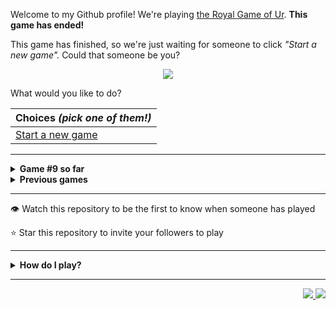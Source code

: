 Welcome to my Github profile!
We're playing
[the Royal Game of Ur](https://en.wikipedia.org/wiki/Royal_Game_of_Ur).
**This game has ended!**

  This game has finished, so we're just waiting for someone to click _"Start a
  new game"._ Could that someone be you?

<p align="center"><img src="https://raw.githubusercontent.com/rossjrw/rossjrw/play/games/current/board.1534.svg"></p>

What would you like to do?

| Choices *(pick one of them!)* |
| --- |
  | [Start a new game](https://github.com/rossjrw/rossjrw/issues/new?title=ur-new&amp;body=Press+Submit%21+You+don%27t+need+to+edit+this+text+or+do+anything+else.%0D%0A%0D%0ABe+aware+that+your+move+can+take+a+minute+or+two+to+process.) |

-----

<details>
<summary><b>Game #9 so far</b></summary>

## Who's on each team?

<table>
    <thead>
      <tr><th colspan=2>Players in this game</th></tr>
    </thead>
    <tbody>
      <tr>
        <td align="right"><b>Black team</b> :black_circle:</td>
        <td>:white_circle: <b> White team</b></td>
      </tr>
      <tr align="center">
        <td><b><a href="https://github.com/jbmagination">@jbmagination</a></b> (28)<br><b><a href="https://github.com/tassiaaccioly">@tassiaaccioly</a></b> (4)<br><b><a href="https://github.com/Carol42">@Carol42</a></b> (3)<br><b><a href="https://github.com/e-hamza">@e-hamza</a></b> (3)<br><b><a href="https://github.com/Sothatsit">@Sothatsit</a></b> (3)<br><b><a href="https://github.com/rossjrw">@rossjrw</a></b> (2)<br><b><a href="https://github.com/MatthewTheOlive">@MatthewTheOlive</a></b> (2)<br><b><a href="https://github.com/anthonymesa">@anthonymesa</a></b> (2)<br><b><a href="https://github.com/tb148">@tb148</a></b> (2)<br><b><a href="https://github.com/reeteshsudhakar">@reeteshsudhakar</a></b> (2)<br><b><a href="https://github.com/ravithemore">@ravithemore</a></b> (2)<br><b><a href="https://github.com/Hans5958">@Hans5958</a></b> (2)<br><b><a href="https://github.com/guru2050">@guru2050</a></b> (1)<br><b><a href="https://github.com/Johnystar">@Johnystar</a></b> (1)<br><b><a href="https://github.com/OmKakatkar">@OmKakatkar</a></b> (1)<br><b><a href="https://github.com/mraihan19">@mraihan19</a></b> (1)<br><b><a href="https://github.com/temps1101">@temps1101</a></b> (1)<br><b><a href="https://github.com/roryclaasen">@roryclaasen</a></b> (1)<br><b><a href="https://github.com/CyberFlameGO">@CyberFlameGO</a></b> (1)<br><b><a href="https://github.com/Ashu-Barnwal">@Ashu-Barnwal</a></b> (1)<br><b><a href="https://github.com/Dumkaaa">@Dumkaaa</a></b> (1)<br><b><a href="https://github.com/deutandev">@deutandev</a></b> (1)<br><b><a href="https://github.com/SoClear">@SoClear</a></b> (1)<br><b><a href="https://github.com/Biplob14">@Biplob14</a></b> (1)<br><b><a href="https://github.com/24tr6637">@24tr6637</a></b> (1)<br><b><a href="https://github.com/prakarsh17">@prakarsh17</a></b> (1)<br><b><a href="https://github.com/smjcrane">@smjcrane</a></b> (1)<br><b><a href="https://github.com/kokonut27">@kokonut27</a></b> (1)<br><b><a href="https://github.com/morganjcw">@morganjcw</a></b> (1)<br><b><a href="https://github.com/HugoRodriguesQW">@HugoRodriguesQW</a></b> (1)<br><b><a href="https://github.com/alanczeme">@alanczeme</a></b> (1)<br><b><a href="https://github.com/oof2win2">@oof2win2</a></b> (1)<br><b><a href="https://github.com/chuangyu-hscy">@chuangyu-hscy</a></b> (1)<br><b><a href="https://github.com/Vleezy">@Vleezy</a></b> (1)<br><b><a href="https://github.com/The-True-Hooha">@The-True-Hooha</a></b> (1)<br><b><a href="https://github.com/iamfaith">@iamfaith</a></b> (1)<br><b><a href="https://github.com/VikashPR">@VikashPR</a></b> (1)<br><b><a href="https://github.com/latoulicious">@latoulicious</a></b> (1)<br><b><a href="https://github.com/sddwt">@sddwt</a></b> (1)<br><b><a href="https://github.com/NekrodNIK">@NekrodNIK</a></b> (1)<br><b><a href="https://github.com/Sam948-byte">@Sam948-byte</a></b> (1)</td>
        <td><b><a href="https://github.com/Timemaster111">@Timemaster111</a></b> (15)<br><b><a href="https://github.com/nirakon">@nirakon</a></b> (15)<br><b><a href="https://github.com/diogo-luz">@diogo-luz</a></b> (8)<br><b><a href="https://github.com/JBYT27">@JBYT27</a></b> (3)<br><b><a href="https://github.com/shpatrickguo">@shpatrickguo</a></b> (3)<br><b><a href="https://github.com/lucaspmedina">@lucaspmedina</a></b> (3)<br><b><a href="https://github.com/GabrielTheophilo">@GabrielTheophilo</a></b> (2)<br><b><a href="https://github.com/crimsonshade">@crimsonshade</a></b> (2)<br><b><a href="https://github.com/Luckyluka17">@Luckyluka17</a></b> (2)<br><b><a href="https://github.com/Bombniks">@Bombniks</a></b> (1)<br><b><a href="https://github.com/VinayakBector2002">@VinayakBector2002</a></b> (1)<br><b><a href="https://github.com/mlykke-mw">@mlykke-mw</a></b> (1)<br><b><a href="https://github.com/shagunattri">@shagunattri</a></b> (1)<br><b><a href="https://github.com/midori-fukami">@midori-fukami</a></b> (1)<br><b><a href="https://github.com/Potherca">@Potherca</a></b> (1)<br><b><a href="https://github.com/YogPanjarale">@YogPanjarale</a></b> (1)<br><b><a href="https://github.com/agrazda">@agrazda</a></b> (1)<br><b><a href="https://github.com/arjvik">@arjvik</a></b> (1)<br><b><a href="https://github.com/cosmoglint">@cosmoglint</a></b> (1)<br><b><a href="https://github.com/andyruwruw">@andyruwruw</a></b> (1)<br><b><a href="https://github.com/7131HDMC">@7131HDMC</a></b> (1)<br><b><a href="https://github.com/SantanaDeveloper">@SantanaDeveloper</a></b> (1)<br><b><a href="https://github.com/DEV0616">@DEV0616</a></b> (1)<br><b><a href="https://github.com/haudraufhaun">@haudraufhaun</a></b> (1)<br><b><a href="https://github.com/OggyP">@OggyP</a></b> (1)<br><b><a href="https://github.com/runxel">@runxel</a></b> (1)<br><b><a href="https://github.com/chawlajay">@chawlajay</a></b> (1)<br><b><a href="https://github.com/robles-jonathan">@robles-jonathan</a></b> (1)<br><b><a href="https://github.com/BaptisteMartinet">@BaptisteMartinet</a></b> (1)<br><b><a href="https://github.com/Ljames666">@Ljames666</a></b> (1)<br><b><a href="https://github.com/virajsabhaya23">@virajsabhaya23</a></b> (1)<br><b><a href="https://github.com/codemaker2015">@codemaker2015</a></b> (1)<br><b><a href="https://github.com/donadev">@donadev</a></b> (1)<br><b><a href="https://github.com/Zidri">@Zidri</a></b> (1)<br><b><a href="https://github.com/saberzero1">@saberzero1</a></b> (1)<br><b><a href="https://github.com/pierre-manchon">@pierre-manchon</a></b> (1)<br><b><a href="https://github.com/tobias-wilfert">@tobias-wilfert</a></b> (1)<br><b><a href="https://github.com/KieranK07">@KieranK07</a></b> (1)<br><b><a href="https://github.com/Madflows">@Madflows</a></b> (1)</td>
      </tr>
    </tbody>
  </table>

## What's happened so far?

| Time | Turn | Event | Issue | Board |
| :---: | :---: | :--- | :---: | :---: |
  | 29th Oct 2021 17:48 | **0** | :black_circle: **[@jbmagination](https://github.com/jbmagination)** started a new game | [#1343](https://github.com/rossjrw/rossjrw/issues/1343) | [link](https://raw.githubusercontent.com/rossjrw/rossjrw/879e368f32ea9cac8216c8f4600eb6709072afdd/games/current/board.1343.svg) |
  | 29th Oct 2021 17:48 | **1** | :black_circle: **[@jbmagination](https://github.com/jbmagination)** moved a black piece onto the board to position 1    | [#1344](https://github.com/rossjrw/rossjrw/issues/1344) | [link](https://raw.githubusercontent.com/rossjrw/rossjrw/8e03d645bff9cc86ee26cd06995a2f8b8479fdbd/games/current/board.1344.svg) |
  | 29th Oct 2021 17:49 | **2** | :white_circle: **[@Timemaster111](https://github.com/Timemaster111)** moved a white piece onto the board to position 2    | [#1346](https://github.com/rossjrw/rossjrw/issues/1346) | [link](https://raw.githubusercontent.com/rossjrw/rossjrw/e80f87cdfe7f3e9eb9f675e36265153deec28010/games/current/board.1346.svg) |
  | 29th Oct 2021 17:50 | **3** | :black_circle: **[@jbmagination](https://github.com/jbmagination)** moved a black piece from position 1 to position 2    | [#1347](https://github.com/rossjrw/rossjrw/issues/1347) | [link](https://raw.githubusercontent.com/rossjrw/rossjrw/4fe9d33b9a8ef0ae0ddb61787ae66fbb2ea467ec/games/current/board.1347.svg) |
  | 29th Oct 2021 17:51 | **4** | :white_circle: **[@Bombniks](https://github.com/Bombniks)** moved a white piece onto the board to position 3    | [#1348](https://github.com/rossjrw/rossjrw/issues/1348) | [link](https://raw.githubusercontent.com/rossjrw/rossjrw/96ae3ffb34d41968a2623cd0a91fbf75e3cd7357/games/current/board.1348.svg) |
  | 29th Oct 2021 17:52 | **5** | :black_circle: **[@jbmagination](https://github.com/jbmagination)** moved a black piece from position 2 to position 3    | [#1350](https://github.com/rossjrw/rossjrw/issues/1350) | [link](https://raw.githubusercontent.com/rossjrw/rossjrw/7c9caf0aa370287e8c892708080a6d93c0d14b4e/games/current/board.1350.svg) |
  | 29th Oct 2021 17:52 | **6** | :white_circle: **[@Timemaster111](https://github.com/Timemaster111)** moved a white piece from position 2 to position 4  — claimed a rosette :rosette:  | [#1351](https://github.com/rossjrw/rossjrw/issues/1351) | [link](https://raw.githubusercontent.com/rossjrw/rossjrw/dbe39f656766742fef3f6aaba0f741556867d70a/games/current/board.1351.svg) |
  | 29th Oct 2021 17:53 | **7** | :white_circle: **[@Timemaster111](https://github.com/Timemaster111)** moved a white piece from position 4 to position 7    | [#1352](https://github.com/rossjrw/rossjrw/issues/1352) | [link](https://raw.githubusercontent.com/rossjrw/rossjrw/01fc3e3464b779ecee9578d239b99e23e067f3a9/games/current/board.1352.svg) |
  | 29th Oct 2021 17:53 | **8** | :black_circle: **[@jbmagination](https://github.com/jbmagination)** moved a black piece onto the board to position 2    | [#1354](https://github.com/rossjrw/rossjrw/issues/1354) | [link](https://raw.githubusercontent.com/rossjrw/rossjrw/bcabcb317206f60ff405e7c957d3f526b2586ed8/games/current/board.1354.svg) |
  | 29th Oct 2021 17:54 | **9** | :white_circle: **[@Timemaster111](https://github.com/Timemaster111)** moved a white piece from position 7 to position 9    | [#1355](https://github.com/rossjrw/rossjrw/issues/1355) | [link](https://raw.githubusercontent.com/rossjrw/rossjrw/2bb1e498b97aa92e236733abf7903cbc0faf8ebe/games/current/board.1355.svg) |
  | 29th Oct 2021 17:56 | **10** | :black_circle: **[@jbmagination](https://github.com/jbmagination)** moved a black piece from position 3 to position 4  — claimed a rosette :rosette:  | [#1356](https://github.com/rossjrw/rossjrw/issues/1356) | [link](https://raw.githubusercontent.com/rossjrw/rossjrw/1849b592f9b0fbe112159e382c95e6a760d4442a/games/current/board.1356.svg) |
  | 29th Oct 2021 17:58 | **11** | :black_circle: **[@jbmagination](https://github.com/jbmagination)** moved a black piece onto the board to position 3    | [#1357](https://github.com/rossjrw/rossjrw/issues/1357) | [link](https://raw.githubusercontent.com/rossjrw/rossjrw/0529e0f1599851f87e53b2d634468cbd2e0cfae9/games/current/board.1357.svg) |
  | 29th Oct 2021 17:58 | **12** | :white_circle: **[@Timemaster111](https://github.com/Timemaster111)** moved a white piece from position 3 to position 4  — claimed a rosette :rosette:  | [#1358](https://github.com/rossjrw/rossjrw/issues/1358) | [link](https://raw.githubusercontent.com/rossjrw/rossjrw/5268d70e85544d966f7924eff9b8f9595198f373/games/current/board.1358.svg) |
  | 29th Oct 2021 17:59 | **13** | :white_circle: **[@Timemaster111](https://github.com/Timemaster111)** moved a white piece onto the board to position 2    | [#1359](https://github.com/rossjrw/rossjrw/issues/1359) | [link](https://raw.githubusercontent.com/rossjrw/rossjrw/012e6e17a241aefc635256b2f5f11bf68e0461e6/games/current/board.1359.svg) |
  | 29th Oct 2021 17:59 | **14** | :black_circle: **[@jbmagination](https://github.com/jbmagination)** moved a black piece onto the board to position 1    | [#1360](https://github.com/rossjrw/rossjrw/issues/1360) | [link](https://raw.githubusercontent.com/rossjrw/rossjrw/9bdaec110b8fffc9f747aba67ab4c43eabc5dcb0/games/current/board.1360.svg) |
  | 29th Oct 2021 18:02 | **15** | :white_circle: **[@Timemaster111](https://github.com/Timemaster111)** moved a white piece onto the board to position 3    | [#1361](https://github.com/rossjrw/rossjrw/issues/1361) | [link](https://raw.githubusercontent.com/rossjrw/rossjrw/c252329dcfbee09b833156fcf310d499a8b34043/games/current/board.1361.svg) |
  | 30th Oct 2021 00:31 | **16** | :black_circle: **[@jbmagination](https://github.com/jbmagination)** moved a black piece from position 2 to position 5    | [#1362](https://github.com/rossjrw/rossjrw/issues/1362) | [link](https://raw.githubusercontent.com/rossjrw/rossjrw/535eb5531a5283f965a0d28808f72aeb2522f22c/games/current/board.1362.svg) |
  | 30th Oct 2021 08:09 | **17** | :white_circle: **[@nirakon](https://github.com/nirakon)** moved a white piece from position 9 to position 10    | [#1363](https://github.com/rossjrw/rossjrw/issues/1363) | [link](https://raw.githubusercontent.com/rossjrw/rossjrw/ae33c330f7ad5da0cf677fdd7edd5eb2ff638355/games/current/board.1363.svg) |
  | 30th Oct 2021 15:55 | **18** | :black_circle: **[@rossjrw](https://github.com/rossjrw)** moved a black piece from position 4 to position 8  — claimed a rosette :rosette:  | [#1364](https://github.com/rossjrw/rossjrw/issues/1364) | [link](https://raw.githubusercontent.com/rossjrw/rossjrw/4980d6eaa57032542a9437b4304820b0e274dbba/games/current/board.1364.svg) |
  | 30th Oct 2021 15:58 | **19** | :black_circle: **[@rossjrw](https://github.com/rossjrw)** moved a black piece from position 8 to position 9    | [#1365](https://github.com/rossjrw/rossjrw/issues/1365) | [link](https://raw.githubusercontent.com/rossjrw/rossjrw/121c0adfd9d8059bd450337d464198915413e1ee/games/current/board.1365.svg) |
  | 31st Oct 2021 05:58 | **20** | :white_circle: **[@VinayakBector2002](https://github.com/VinayakBector2002)** moved a white piece from position 4 to position 5 — captured a black piece :crossed_swords:   | [#1367](https://github.com/rossjrw/rossjrw/issues/1367) | [link](https://raw.githubusercontent.com/rossjrw/rossjrw/836b7897a01dec295f79866fb4813a2b105d68c2/games/current/board.1367.svg) |
  | 31st Oct 2021 08:30 | **21** | :black_circle: **[@guru2050](https://github.com/guru2050)** moved a black piece from position 3 to position 5 — captured a white piece :crossed_swords:   | [#1368](https://github.com/rossjrw/rossjrw/issues/1368) | [link](https://raw.githubusercontent.com/rossjrw/rossjrw/8631fdde7acf5ed91253e4a66ca3da12d3646ea6/games/current/board.1368.svg) |
  | 31st Oct 2021 20:11 | **22** | :white_circle: **[@Timemaster111](https://github.com/Timemaster111)** moved a white piece from position 10 to position 14  — claimed a rosette :rosette:  | [#1369](https://github.com/rossjrw/rossjrw/issues/1369) | [link](https://raw.githubusercontent.com/rossjrw/rossjrw/51cba66b062de4df8987b0b710e749df480a24a9/games/current/board.1369.svg) |
  | 31st Oct 2021 20:12 | **23** | :white_circle: **[@Timemaster111](https://github.com/Timemaster111)** moved a white piece from position 3 to position 4  — claimed a rosette :rosette:  | [#1370](https://github.com/rossjrw/rossjrw/issues/1370) | [link](https://raw.githubusercontent.com/rossjrw/rossjrw/c680eb0f52d1e11908738f45f6e2c7706161fc92/games/current/board.1370.svg) |
  | 31st Oct 2021 20:13 | **24** | :white_circle: **[@Timemaster111](https://github.com/Timemaster111)** moved a white piece from position 4 to position 6    | [#1371](https://github.com/rossjrw/rossjrw/issues/1371) | [link](https://raw.githubusercontent.com/rossjrw/rossjrw/0a2c9691243a0da3ac249e47653eb6a17cfd60e1/games/current/board.1371.svg) |
  | 31st Oct 2021 23:05 | **25** | :black_circle: **[@jbmagination](https://github.com/jbmagination)** moved a black piece from position 9 to position 11    | [#1372](https://github.com/rossjrw/rossjrw/issues/1372) | [link](https://raw.githubusercontent.com/rossjrw/rossjrw/b7697a44da1bb1540efdad0ff379ef7e5613184b/games/current/board.1372.svg) |
  | 31st Oct 2021 23:06 | **26** | :white_circle: **[@Timemaster111](https://github.com/Timemaster111)** moved a white piece from position 6 to position 8  — claimed a rosette :rosette:  | [#1373](https://github.com/rossjrw/rossjrw/issues/1373) | [link](https://raw.githubusercontent.com/rossjrw/rossjrw/2d92889d783d24f8b88de883f844c5ead190033b/games/current/board.1373.svg) |
  | 31st Oct 2021 23:06 | **27** | :white_circle: **[@Timemaster111](https://github.com/Timemaster111)** moved a white piece from position 8 to position 11 — captured a black piece :crossed_swords:   | [#1374](https://github.com/rossjrw/rossjrw/issues/1374) | [link](https://raw.githubusercontent.com/rossjrw/rossjrw/2aa9ab87c17e7957846c7f6303bab102132e26fb/games/current/board.1374.svg) |
  | 31st Oct 2021 23:07 | **28** | :black_circle: **[@jbmagination](https://github.com/jbmagination)** moved a black piece from position 1 to position 2    | [#1375](https://github.com/rossjrw/rossjrw/issues/1375) | [link](https://raw.githubusercontent.com/rossjrw/rossjrw/b05a1bca3542e0eb0977b3581904ed4a82fc7df6/games/current/board.1375.svg) |
  | 31st Oct 2021 23:07 | **29** | :white_circle: **[@Timemaster111](https://github.com/Timemaster111)** moved a white piece from position 2 to position 4  — claimed a rosette :rosette:  | [#1376](https://github.com/rossjrw/rossjrw/issues/1376) | [link](https://raw.githubusercontent.com/rossjrw/rossjrw/336729153bddb036d5eb7393453930067551c0ea/games/current/board.1376.svg) |
  | 31st Oct 2021 23:08 | **30** | :white_circle: **[@Timemaster111](https://github.com/Timemaster111)** moved a white piece onto the board to position 3    | [#1377](https://github.com/rossjrw/rossjrw/issues/1377) | [link](https://raw.githubusercontent.com/rossjrw/rossjrw/05cf92ed88ead51c6e29481018dae6fbe8be04b7/games/current/board.1377.svg) |
  | 1st Nov 2021 00:17 | **31** | :black_circle: **[@jbmagination](https://github.com/jbmagination)** moved a black piece onto the board to position 1    | [#1378](https://github.com/rossjrw/rossjrw/issues/1378) | [link](https://raw.githubusercontent.com/rossjrw/rossjrw/9a7459af0288a7f576c34fa78ba1ba56f20f262a/games/current/board.1378.svg) |
  | 1st Nov 2021 11:30 | **32** | :white_circle: **[@nirakon](https://github.com/nirakon)** moved a white piece from position 3 to position 6    | [#1379](https://github.com/rossjrw/rossjrw/issues/1379) | [link](https://raw.githubusercontent.com/rossjrw/rossjrw/2f471b9b9ded6e8710ee71feb77980a78f336db3/games/current/board.1379.svg) |
  | 1st Nov 2021 13:59 | **33** | :black_circle: **[@Johnystar](https://github.com/Johnystar)** moved a black piece from position 2 to position 3    | [#1380](https://github.com/rossjrw/rossjrw/issues/1380) | [link](https://raw.githubusercontent.com/rossjrw/rossjrw/0b628b6d0216e1c4836652b6c16220132e63aa10/games/current/board.1380.svg) |
  | 1st Nov 2021 14:41 | **34** | :white_circle: **[@nirakon](https://github.com/nirakon)** moved a white piece from position 4 to position 5 — captured a black piece :crossed_swords:   | [#1382](https://github.com/rossjrw/rossjrw/issues/1382) |  |
  | 2nd Nov 2021 01:29 | **35** | :black_circle: **[@tassiaaccioly](https://github.com/tassiaaccioly)** moved a black piece from position 3 to position 5 — captured a white piece :crossed_swords:   | [#1383](https://github.com/rossjrw/rossjrw/issues/1383) | [link](https://raw.githubusercontent.com/rossjrw/rossjrw/749e13ea644926d06804a542a42e479984854e82/games/current/board.1383.svg) |
  | 2nd Nov 2021 01:29 | **36** | :white_circle:  The white team rolled a 0 and their turn was automatically passed | [#1383](https://github.com/rossjrw/rossjrw/issues/1383) | [link](https://raw.githubusercontent.com/rossjrw/rossjrw/18405c088f798f7cc5660551be74127fb13f0685/games/current/board.1383.svg) |
  | 2nd Nov 2021 01:32 | **37** | :black_circle: **[@tassiaaccioly](https://github.com/tassiaaccioly)** moved a black piece from position 5 to position 8  — claimed a rosette :rosette:  | [#1384](https://github.com/rossjrw/rossjrw/issues/1384) | [link](https://raw.githubusercontent.com/rossjrw/rossjrw/5c7a94446ba4eed4104e8494767861e35c12b49e/games/current/board.1384.svg) |
  | 2nd Nov 2021 01:34 | **38** | :black_circle: **[@tassiaaccioly](https://github.com/tassiaaccioly)** moved a black piece from position 1 to position 2    | [#1385](https://github.com/rossjrw/rossjrw/issues/1385) |  |
  | 2nd Nov 2021 08:10 | **39** | :white_circle: **[@nirakon](https://github.com/nirakon)** moved a white piece onto the board to position 3    | [#1386](https://github.com/rossjrw/rossjrw/issues/1386) | [link](https://raw.githubusercontent.com/rossjrw/rossjrw/c0084d8e63275f7ceb76853352ff3d09bd2cffad/games/current/board.1386.svg) |
  | 2nd Nov 2021 08:10 | **40** | :black_circle:  The black team rolled a 0 and their turn was automatically passed | [#1386](https://github.com/rossjrw/rossjrw/issues/1386) |  |
  | 2nd Nov 2021 08:18 | **41** | :white_circle: **[@nirakon](https://github.com/nirakon)** moved a white piece from position 11 to position 13    | [#1387](https://github.com/rossjrw/rossjrw/issues/1387) |  |
  | 2nd Nov 2021 08:18 | **42** | :black_circle:  The black team rolled a 0 and their turn was automatically passed | [#1387](https://github.com/rossjrw/rossjrw/issues/1387) | [link](https://raw.githubusercontent.com/rossjrw/rossjrw/894a1aef2868b90eefca15c747771299d3816fca/games/current/board.1387.svg) |
  | 2nd Nov 2021 08:18 | **43** | :white_circle:  The white team rolled a 0 and their turn was automatically passed | [#1387](https://github.com/rossjrw/rossjrw/issues/1387) | [link](https://raw.githubusercontent.com/rossjrw/rossjrw/ee6d3a678ef9ad2625abb2327c6a79ab226a313d/games/current/board.1387.svg) |
  | 3rd Nov 2021 18:45 | **44** | :black_circle: **[@jbmagination](https://github.com/jbmagination)** moved a black piece from position 2 to position 3    | [#1388](https://github.com/rossjrw/rossjrw/issues/1388) | [link](https://raw.githubusercontent.com/rossjrw/rossjrw/77b163752eba9b6b88344cfecf0fec83b0c38b25/games/current/board.1388.svg) |
  | 5th Nov 2021 10:04 | **45** | :white_circle: **[@nirakon](https://github.com/nirakon)** ascended a white piece from position 13 :rocket:    | [#1389](https://github.com/rossjrw/rossjrw/issues/1389) | [link](https://raw.githubusercontent.com/rossjrw/rossjrw/5772f02934ff0966785b5b6161b13a8ec8cab449/games/current/board.1389.svg) |
  | 7th Nov 2021 03:43 | **46** | :black_circle: **[@OmKakatkar](https://github.com/OmKakatkar)** moved a black piece from position 3 to position 4  — claimed a rosette :rosette:  | [#1390](https://github.com/rossjrw/rossjrw/issues/1390) | [link](https://raw.githubusercontent.com/rossjrw/rossjrw/c6bab849ef4ab800c2119954fc31908d2c89e7b6/games/current/board.1390.svg) |
  | 9th Nov 2021 14:24 | **47** | :black_circle: **[@jbmagination](https://github.com/jbmagination)** moved a black piece from position 8 to position 10    | [#1391](https://github.com/rossjrw/rossjrw/issues/1391) | [link](https://raw.githubusercontent.com/rossjrw/rossjrw/b8133e129b30ddf60472efc678ee2d5a40cea066/games/current/board.1391.svg) |
  | 10th Nov 2021 17:24 | **48** | :white_circle: **[@nirakon](https://github.com/nirakon)** moved a white piece from position 6 to position 8  — claimed a rosette :rosette:  | [#1392](https://github.com/rossjrw/rossjrw/issues/1392) | [link](https://raw.githubusercontent.com/rossjrw/rossjrw/87230364bb2ce36116a477b0a05a864a047ed1b8/games/current/board.1392.svg) |
  | 10th Nov 2021 17:25 | **49** | :white_circle: **[@nirakon](https://github.com/nirakon)** moved a white piece onto the board to position 4  — claimed a rosette :rosette:  | [#1393](https://github.com/rossjrw/rossjrw/issues/1393) | [link](https://raw.githubusercontent.com/rossjrw/rossjrw/d9d8663a406d6828e9d9ceba5d847da4e231652c/games/current/board.1393.svg) |
  | 10th Nov 2021 17:27 | **50** | :white_circle: **[@nirakon](https://github.com/nirakon)** ascended a white piece from position 14 :rocket:    | [#1394](https://github.com/rossjrw/rossjrw/issues/1394) | [link](https://raw.githubusercontent.com/rossjrw/rossjrw/f79f080d96a5ec64f06f9cb70b5d661b6bd9ec32/games/current/board.1394.svg) |
  | 11th Nov 2021 04:42 | **51** | :black_circle: **[@mraihan19](https://github.com/mraihan19)** moved a black piece from position 10 to position 11    | [#1395](https://github.com/rossjrw/rossjrw/issues/1395) | [link](https://raw.githubusercontent.com/rossjrw/rossjrw/e1c3fec16e4c703eb9fa1905367b3a6beadcb0ca/games/current/board.1395.svg) |
  | 11th Nov 2021 13:29 | **52** | :white_circle: **[@nirakon](https://github.com/nirakon)** moved a white piece onto the board to position 2    | [#1396](https://github.com/rossjrw/rossjrw/issues/1396) | [link](https://raw.githubusercontent.com/rossjrw/rossjrw/82793cd59cae5175236dffad1f72afe4695b896d/games/current/board.1396.svg) |
  | 11th Nov 2021 14:49 | **53** | :black_circle: **[@jbmagination](https://github.com/jbmagination)** moved a black piece from position 11 to position 13    | [#1397](https://github.com/rossjrw/rossjrw/issues/1397) | [link](https://raw.githubusercontent.com/rossjrw/rossjrw/9f6202e0382e1efabcb4a1e21c170b0964238d0c/games/current/board.1397.svg) |
  | 12th Nov 2021 08:44 | **54** | :white_circle: **[@nirakon](https://github.com/nirakon)** moved a white piece from position 3 to position 5    | [#1398](https://github.com/rossjrw/rossjrw/issues/1398) | [link](https://raw.githubusercontent.com/rossjrw/rossjrw/534f0525024118a74060a1a1a3b816a3e1248831/games/current/board.1398.svg) |
  | 12th Nov 2021 13:47 | **55** | :black_circle: **[@jbmagination](https://github.com/jbmagination)** ascended a black piece from position 13 :rocket:    | [#1399](https://github.com/rossjrw/rossjrw/issues/1399) | [link](https://raw.githubusercontent.com/rossjrw/rossjrw/ebfa3a1cd379726be19b64b0c03a59fa4fac4c53/games/current/board.1399.svg) |
  | 12th Nov 2021 16:29 | **56** | :white_circle: **[@nirakon](https://github.com/nirakon)** moved a white piece from position 5 to position 7    | [#1400](https://github.com/rossjrw/rossjrw/issues/1400) | [link](https://raw.githubusercontent.com/rossjrw/rossjrw/e830ab6b322771299790a08ef170be36909a5000/games/current/board.1400.svg) |
  | 13th Nov 2021 15:07 | **57** | :black_circle: **[@temps1101](https://github.com/temps1101)** moved a black piece onto the board to position 1    | [#1401](https://github.com/rossjrw/rossjrw/issues/1401) | [link](https://raw.githubusercontent.com/rossjrw/rossjrw/f2085e8e9a7f26a502992edf80e3747cdbba9531/games/current/board.1401.svg) |
  | 14th Nov 2021 10:47 | **58** | :white_circle: **[@nirakon](https://github.com/nirakon)** moved a white piece onto the board to position 1    | [#1402](https://github.com/rossjrw/rossjrw/issues/1402) | [link](https://raw.githubusercontent.com/rossjrw/rossjrw/9ddbca6a745e86de99fe71a28356315cbabb3f3a/games/current/board.1402.svg) |
  | 17th Nov 2021 19:14 | **59** | :black_circle: **[@roryclaasen](https://github.com/roryclaasen)** moved a black piece from position 4 to position 7 — captured a white piece :crossed_swords:   | [#1403](https://github.com/rossjrw/rossjrw/issues/1403) | [link](https://raw.githubusercontent.com/rossjrw/rossjrw/3cfa0cc5b6833bbf10ea8e80b69243fe53c2a706/games/current/board.1403.svg) |
  | 17th Nov 2021 23:46 | **60** | :white_circle: **[@mlykke-mw](https://github.com/mlykke-mw)** moved a white piece from position 4 to position 6    | [#1404](https://github.com/rossjrw/rossjrw/issues/1404) | [link](https://raw.githubusercontent.com/rossjrw/rossjrw/7c29554e8fa0ff328b01581bfc751000202d339d/games/current/board.1404.svg) |
  | 18th Nov 2021 01:10 | **61** | :black_circle: **[@jbmagination](https://github.com/jbmagination)** moved a black piece from position 7 to position 9    | [#1405](https://github.com/rossjrw/rossjrw/issues/1405) | [link](https://raw.githubusercontent.com/rossjrw/rossjrw/dce5719c74754d3d717d935e81e0333301218e82/games/current/board.1405.svg) |
  | 18th Nov 2021 08:21 | **62** | :white_circle: **[@shagunattri](https://github.com/shagunattri)** moved a white piece from position 2 to position 4  — claimed a rosette :rosette:  | [#1406](https://github.com/rossjrw/rossjrw/issues/1406) | [link](https://raw.githubusercontent.com/rossjrw/rossjrw/c6cc2884d9c5c50295ac89638daf877d6a651fa3/games/current/board.1406.svg) |
  | 24th Nov 2021 01:35 | **63** | :white_circle: **[@midori-fukami](https://github.com/midori-fukami)** moved a white piece from position 6 to position 9 — captured a black piece :crossed_swords:   | [#1407](https://github.com/rossjrw/rossjrw/issues/1407) | [link](https://raw.githubusercontent.com/rossjrw/rossjrw/41849118c36fbf8ebda01e26bfce40bab0bc8f73/games/current/board.1407.svg) |
  | 24th Nov 2021 07:49 | **64** | :black_circle: **[@CyberFlameGO](https://github.com/CyberFlameGO)** moved a black piece onto the board to position 2    | [#1408](https://github.com/rossjrw/rossjrw/issues/1408) | [link](https://raw.githubusercontent.com/rossjrw/rossjrw/57b6d770f8e06070a62ff96af4ebbd75916faa71/games/current/board.1408.svg) |
  | 26th Nov 2021 01:47 | **65** | :white_circle: **[@Timemaster111](https://github.com/Timemaster111)** moved a white piece from position 8 to position 10    | [#1409](https://github.com/rossjrw/rossjrw/issues/1409) | [link](https://raw.githubusercontent.com/rossjrw/rossjrw/d3f621ddd6680417bee351cbfccb4c8af2fea256/games/current/board.1409.svg) |
  | 28th Nov 2021 14:41 | **66** | :black_circle: **[@MatthewTheOlive](https://github.com/MatthewTheOlive)** moved a black piece from position 2 to position 4  — claimed a rosette :rosette:  | [#1410](https://github.com/rossjrw/rossjrw/issues/1410) | [link](https://raw.githubusercontent.com/rossjrw/rossjrw/e5363fe8efa766046ef867177ae8bd3a6a03e367/games/current/board.1410.svg) |
  | 28th Nov 2021 14:41 | **67** | :black_circle: **[@MatthewTheOlive](https://github.com/MatthewTheOlive)** moved a black piece onto the board to position 3    | [#1411](https://github.com/rossjrw/rossjrw/issues/1411) | [link](https://raw.githubusercontent.com/rossjrw/rossjrw/ec9b4b8be6efd122f847ff1b35e051c2f3f09c56/games/current/board.1411.svg) |
  | 30th Nov 2021 20:33 | **68** | :white_circle: **[@Potherca](https://github.com/Potherca)** moved a white piece from position 10 to position 11    | [#1413](https://github.com/rossjrw/rossjrw/issues/1413) | [link](https://raw.githubusercontent.com/rossjrw/rossjrw/b5336a105dbf9cc87e87e14ba7f0e8ac03b1f2a7/games/current/board.1413.svg) |
  | 2nd Dec 2021 01:54 | **69** | :black_circle: **[@Ashu-Barnwal](https://github.com/Ashu-Barnwal)** moved a black piece from position 3 to position 6    | [#1414](https://github.com/rossjrw/rossjrw/issues/1414) | [link](https://raw.githubusercontent.com/rossjrw/rossjrw/3c576c070e21b7554fe2a5f1bdb17c2923c1c232/games/current/board.1414.svg) |
  | 3rd Dec 2021 16:22 | **70** | :white_circle: **[@nirakon](https://github.com/nirakon)** moved a white piece from position 4 to position 6 — captured a black piece :crossed_swords:   | [#1416](https://github.com/rossjrw/rossjrw/issues/1416) | [link](https://raw.githubusercontent.com/rossjrw/rossjrw/acd6a9bf413eae9e36c6f63b0a55236d5065f05a/games/current/board.1416.svg) |
  | 3rd Dec 2021 22:11 | **71** | :black_circle: **[@Dumkaaa](https://github.com/Dumkaaa)** moved a black piece from position 4 to position 5    | [#1417](https://github.com/rossjrw/rossjrw/issues/1417) | [link](https://raw.githubusercontent.com/rossjrw/rossjrw/318b8075aaa19b7f5223dc906c51f6dc8b4edbca/games/current/board.1417.svg) |
  | 4th Dec 2021 13:58 | **72** | :white_circle: **[@nirakon](https://github.com/nirakon)** moved a white piece from position 1 to position 5 — captured a black piece :crossed_swords:   | [#1419](https://github.com/rossjrw/rossjrw/issues/1419) | [link](https://raw.githubusercontent.com/rossjrw/rossjrw/d50486adbeba68fc72a78b0631434246ec60c119/games/current/board.1419.svg) |
  | 15th Dec 2021 19:32 | **73** | :black_circle: **[@jbmagination](https://github.com/jbmagination)** moved a black piece onto the board to position 2    | [#1420](https://github.com/rossjrw/rossjrw/issues/1420) | [link](https://raw.githubusercontent.com/rossjrw/rossjrw/4e95499bc7e5fa40b8f7d77c352d45d9e369e79f/games/current/board.1420.svg) |
  | 16th Dec 2021 12:44 | **74** | :white_circle: **[@JBYT27](https://github.com/JBYT27)** moved a white piece from position 6 to position 8  — claimed a rosette :rosette:  | [#1421](https://github.com/rossjrw/rossjrw/issues/1421) |  |
  | 16th Dec 2021 12:45 | **75** | :white_circle: **[@JBYT27](https://github.com/JBYT27)** moved a white piece from position 11 to position 14  — claimed a rosette :rosette:  | [#1422](https://github.com/rossjrw/rossjrw/issues/1422) | [link](https://raw.githubusercontent.com/rossjrw/rossjrw/b31ddd3f9ad8b3baf292978650cc41c482b6751d/games/current/board.1422.svg) |
  | 16th Dec 2021 12:45 | **76** | :white_circle:  The white team rolled a 0 and their turn was automatically passed | [#1422](https://github.com/rossjrw/rossjrw/issues/1422) | [link](https://raw.githubusercontent.com/rossjrw/rossjrw/04345003ab5c71bc57632cd708de0623cb0d0ca2/games/current/board.1422.svg) |
  | 17th Dec 2021 19:18 | **77** | :black_circle: **[@anthonymesa](https://github.com/anthonymesa)** moved a black piece from position 1 to position 4  — claimed a rosette :rosette:  | [#1423](https://github.com/rossjrw/rossjrw/issues/1423) | [link](https://raw.githubusercontent.com/rossjrw/rossjrw/1059b4154433f6a9331974fd916e7687bdeaa1b9/games/current/board.1423.svg) |
  | 17th Dec 2021 19:19 | **78** | :black_circle: **[@anthonymesa](https://github.com/anthonymesa)** moved a black piece onto the board to position 1    | [#1424](https://github.com/rossjrw/rossjrw/issues/1424) | [link](https://raw.githubusercontent.com/rossjrw/rossjrw/644aee9818928758b15d21ca5ded462491a1d9e9/games/current/board.1424.svg) |
  | 17th Dec 2021 23:45 | **79** | :white_circle: **[@JBYT27](https://github.com/JBYT27)** moved a white piece from position 9 to position 11    | [#1425](https://github.com/rossjrw/rossjrw/issues/1425) | [link](https://raw.githubusercontent.com/rossjrw/rossjrw/3555f2d8f24a1864969d2015fc567d24d3191d08/games/current/board.1425.svg) |
  | 19th Dec 2021 09:10 | **80** | :black_circle: **[@deutandev](https://github.com/deutandev)** moved a black piece onto the board to position 3    | [#1426](https://github.com/rossjrw/rossjrw/issues/1426) | [link](https://raw.githubusercontent.com/rossjrw/rossjrw/f778c21af03de7600f98ed3290f9b0efae1d54ff/games/current/board.1426.svg) |
  | 24th Dec 2021 16:48 | **81** | :white_circle: **[@YogPanjarale](https://github.com/YogPanjarale)** moved a white piece onto the board to position 2    | [#1427](https://github.com/rossjrw/rossjrw/issues/1427) | [link](https://raw.githubusercontent.com/rossjrw/rossjrw/f56b7b391a908762efbc5a74ffbdf3a36d79c9c1/games/current/board.1427.svg) |
  | 25th Dec 2021 04:30 | **82** | :black_circle: **[@tb148](https://github.com/tb148)** moved a black piece from position 3 to position 5 — captured a white piece :crossed_swords:   | [#1429](https://github.com/rossjrw/rossjrw/issues/1429) | [link](https://raw.githubusercontent.com/rossjrw/rossjrw/1f0db7f2c328b8617d7573f960907ad9c5737a32/games/current/board.1429.svg) |
  | 29th Dec 2021 05:02 | **83** | :white_circle: **[@agrazda](https://github.com/agrazda)** moved a white piece onto the board to position 3    | [#1430](https://github.com/rossjrw/rossjrw/issues/1430) | [link](https://raw.githubusercontent.com/rossjrw/rossjrw/8d4f6246ffbd33c6cce6a3fe94e0cbd66d3b76b8/games/current/board.1430.svg) |
  | 29th Dec 2021 07:04 | **84** | :black_circle: **[@reeteshsudhakar](https://github.com/reeteshsudhakar)** moved a black piece from position 4 to position 6    | [#1431](https://github.com/rossjrw/rossjrw/issues/1431) | [link](https://raw.githubusercontent.com/rossjrw/rossjrw/bb395fd7a0c1f07887c8d905beb3f4bd09a0edb8/games/current/board.1431.svg) |
  | 5th Jan 2022 06:44 | **85** | :white_circle: **[@shpatrickguo](https://github.com/shpatrickguo)** moved a white piece from position 3 to position 5 — captured a black piece :crossed_swords:   | [#1432](https://github.com/rossjrw/rossjrw/issues/1432) | [link](https://raw.githubusercontent.com/rossjrw/rossjrw/b540ea133e80226666ae61f6559853f3de987e77/games/current/board.1432.svg) |
  | 10th Jan 2022 02:03 | **86** | :black_circle: **[@Carol42](https://github.com/Carol42)** moved a black piece from position 6 to position 7    | [#1434](https://github.com/rossjrw/rossjrw/issues/1434) | [link](https://raw.githubusercontent.com/rossjrw/rossjrw/131d9b1e7307a58cd291e9ab3a0bb32793e34ade/games/current/board.1434.svg) |
  | 10th Jan 2022 17:31 | **87** | :white_circle: **[@arjvik](https://github.com/arjvik)** moved a white piece from position 2 to position 4  — claimed a rosette :rosette:  | [#1435](https://github.com/rossjrw/rossjrw/issues/1435) |  |
  | 12th Jan 2022 01:57 | **88** | :white_circle: **[@shpatrickguo](https://github.com/shpatrickguo)** moved a white piece from position 5 to position 7 — captured a black piece :crossed_swords:   | [#1436](https://github.com/rossjrw/rossjrw/issues/1436) | [link](https://raw.githubusercontent.com/rossjrw/rossjrw/b3613b55005858ae9fc93fb1996f0bcb304b52ec/games/current/board.1436.svg) |
  | 12th Jan 2022 01:57 | **89** | :black_circle:  The black team rolled a 0 and their turn was automatically passed | [#1436](https://github.com/rossjrw/rossjrw/issues/1436) | [link](https://raw.githubusercontent.com/rossjrw/rossjrw/02f78ee56a80e53039c66e2c780709bc89274e45/games/current/board.1436.svg) |
  | 16th Jan 2022 07:18 | **90** | :white_circle: **[@cosmoglint](https://github.com/cosmoglint)** moved a white piece from position 7 to position 10    | [#1437](https://github.com/rossjrw/rossjrw/issues/1437) | [link](https://raw.githubusercontent.com/rossjrw/rossjrw/e9d779d696b5867b9f521fb1985fe3e6c4126958/games/current/board.1437.svg) |
  | 19th Jan 2022 13:37 | **91** | :black_circle: **[@ravithemore](https://github.com/ravithemore)** moved a black piece from position 2 to position 4  — claimed a rosette :rosette:  | [#1438](https://github.com/rossjrw/rossjrw/issues/1438) | [link](https://raw.githubusercontent.com/rossjrw/rossjrw/fbfcc0608cdb840c263b45f0727f21ae5caf8740/games/current/board.1438.svg) |
  | 24th Jan 2022 04:49 | **92** | :black_circle: **[@SoClear](https://github.com/SoClear)** moved a black piece onto the board to position 2    | [#1439](https://github.com/rossjrw/rossjrw/issues/1439) |  |
  | 25th Jan 2022 06:51 | **93** | :white_circle: **[@andyruwruw](https://github.com/andyruwruw)** moved a white piece from position 4 to position 7    | [#1440](https://github.com/rossjrw/rossjrw/issues/1440) | [link](https://raw.githubusercontent.com/rossjrw/rossjrw/7c475a40f6aaadb49ddeee9f03c8cadf8983deb4/games/current/board.1440.svg) |
  | 25th Jan 2022 06:51 | **94** | :black_circle:  The black team rolled a 0 and their turn was automatically passed | [#1440](https://github.com/rossjrw/rossjrw/issues/1440) | [link](https://raw.githubusercontent.com/rossjrw/rossjrw/8280ec573189a23e8514d617cf27abb497e7403d/games/current/board.1440.svg) |
  | 29th Jan 2022 19:18 | **95** | :white_circle: **[@7131HDMC](https://github.com/7131HDMC)** moved a white piece from position 10 to position 13    | [#1441](https://github.com/rossjrw/rossjrw/issues/1441) | [link](https://raw.githubusercontent.com/rossjrw/rossjrw/e2b9b9378d54b544ebce2d8547388c5762433e4d/games/current/board.1441.svg) |
  | 31st Jan 2022 04:19 | **96** | :black_circle: **[@ravithemore](https://github.com/ravithemore)** moved a black piece from position 2 to position 3    | [#1442](https://github.com/rossjrw/rossjrw/issues/1442) | [link](https://raw.githubusercontent.com/rossjrw/rossjrw/0cdef54e13537e2c12b9ee32962c9bc376e9ac64/games/current/board.1442.svg) |
  | 31st Jan 2022 16:10 | **97** | :white_circle: **[@SantanaDeveloper](https://github.com/SantanaDeveloper)** moved a white piece from position 7 to position 9    | [#1443](https://github.com/rossjrw/rossjrw/issues/1443) |  |
  | 31st Jan 2022 16:45 | **98** | :black_circle: **[@Biplob14](https://github.com/Biplob14)** moved a black piece from position 4 to position 5    | [#1444](https://github.com/rossjrw/rossjrw/issues/1444) | [link](https://raw.githubusercontent.com/rossjrw/rossjrw/f9c77e87e37f169485ac6e0cd865fcf7e39973c7/games/current/board.1444.svg) |
  | 31st Jan 2022 16:45 | **99** | :white_circle:  The white team rolled a 0 and their turn was automatically passed | [#1444](https://github.com/rossjrw/rossjrw/issues/1444) | [link](https://raw.githubusercontent.com/rossjrw/rossjrw/93cad490c6ae13621ef05c319c1d4f29e7409648/games/current/board.1444.svg) |
  | 1st Feb 2022 16:00 | **100** | :black_circle: **[@reeteshsudhakar](https://github.com/reeteshsudhakar)** moved a black piece onto the board to position 4  — claimed a rosette :rosette:  | [#1445](https://github.com/rossjrw/rossjrw/issues/1445) | [link](https://raw.githubusercontent.com/rossjrw/rossjrw/2d511a3eae4d0f1d0841e3c0c0b06c4f72c0fd05/games/current/board.1445.svg) |
  | 2nd Feb 2022 12:58 | **101** | :black_circle: **[@24tr6637](https://github.com/24tr6637)** moved a black piece from position 5 to position 9 — captured a white piece :crossed_swords:   | [#1446](https://github.com/rossjrw/rossjrw/issues/1446) |  |
  | 3rd Feb 2022 13:59 | **102** | :white_circle: **[@GabrielTheophilo](https://github.com/GabrielTheophilo)** ascended a white piece from position 11 :rocket:    | [#1447](https://github.com/rossjrw/rossjrw/issues/1447) | [link](https://raw.githubusercontent.com/rossjrw/rossjrw/87a187b44030d020bd841745e6459ac0aaf31389/games/current/board.1447.svg) |
  | 3rd Feb 2022 13:59 | **103** | :black_circle:  The black team rolled a 0 and their turn was automatically passed | [#1447](https://github.com/rossjrw/rossjrw/issues/1447) | [link](https://raw.githubusercontent.com/rossjrw/rossjrw/9ac09febd8830a5f3b7c4259d694610602e352ee/games/current/board.1447.svg) |
  | 3rd Feb 2022 14:00 | **104** | :white_circle: **[@GabrielTheophilo](https://github.com/GabrielTheophilo)** ascended a white piece from position 13 :rocket:    | [#1448](https://github.com/rossjrw/rossjrw/issues/1448) | [link](https://raw.githubusercontent.com/rossjrw/rossjrw/87fac54261d95a875188fac19d45dee519ba4f0e/games/current/board.1448.svg) |
  | 5th Feb 2022 08:49 | **105** | :black_circle: **[@prakarsh17](https://github.com/prakarsh17)** moved a black piece from position 3 to position 6    | [#1449](https://github.com/rossjrw/rossjrw/issues/1449) | [link](https://raw.githubusercontent.com/rossjrw/rossjrw/72f020b0551425e6452ea46e1eb3b4cbf5208812/games/current/board.1449.svg) |
  | 7th Feb 2022 21:29 | **106** | :white_circle: **[@DEV0616](https://github.com/DEV0616)** moved a white piece onto the board to position 2    | [#1450](https://github.com/rossjrw/rossjrw/issues/1450) | [link](https://raw.githubusercontent.com/rossjrw/rossjrw/809b86cb0162de8e9a3135ee3b1d7937fbf63e8d/games/current/board.1450.svg) |
  | 8th Feb 2022 23:41 | **107** | :black_circle: **[@smjcrane](https://github.com/smjcrane)** moved a black piece from position 9 to position 10    | [#1451](https://github.com/rossjrw/rossjrw/issues/1451) | [link](https://raw.githubusercontent.com/rossjrw/rossjrw/2ace3e74dd48f0302d8b6164a6cc9d0082b06630/games/current/board.1451.svg) |
  | 11th Feb 2022 09:44 | **108** | :white_circle: **[@haudraufhaun](https://github.com/haudraufhaun)** moved a white piece from position 8 to position 10 — captured a black piece :crossed_swords:   | [#1453](https://github.com/rossjrw/rossjrw/issues/1453) |  |
  | 11th Feb 2022 18:23 | **109** | :black_circle: **[@kokonut27](https://github.com/kokonut27)** moved a black piece from position 6 to position 8  — claimed a rosette :rosette:  | [#1454](https://github.com/rossjrw/rossjrw/issues/1454) | [link](https://raw.githubusercontent.com/rossjrw/rossjrw/15c03147a8936b53e869bb8984d0e947f6b4f8a7/games/current/board.1454.svg) |
  | 11th Feb 2022 18:23 | **110** | :black_circle:  The black team rolled a 0 and their turn was automatically passed | [#1454](https://github.com/rossjrw/rossjrw/issues/1454) |  |
  | 12th Feb 2022 06:44 | **111** | :white_circle: **[@OggyP](https://github.com/OggyP)** moved a white piece from position 2 to position 4  — claimed a rosette :rosette:  | [#1455](https://github.com/rossjrw/rossjrw/issues/1455) | [link](https://raw.githubusercontent.com/rossjrw/rossjrw/0fcc48e49e2d329fd6131a4911ea0a7f8dafe8b1/games/current/board.1455.svg) |
  | 12th Feb 2022 06:44 | **112** | :white_circle:  The white team rolled a 0 and their turn was automatically passed | [#1455](https://github.com/rossjrw/rossjrw/issues/1455) |  |
  | 18th Feb 2022 02:59 | **113** | :black_circle: **[@morganjcw](https://github.com/morganjcw)** moved a black piece from position 1 to position 3    | [#1457](https://github.com/rossjrw/rossjrw/issues/1457) | [link](https://raw.githubusercontent.com/rossjrw/rossjrw/b1471b2de6da2a11ba945156f6f59bbfecd617dc/games/current/board.1457.svg) |
  | 18th Feb 2022 02:59 | **114** | :white_circle:  The white team rolled a 0 and their turn was automatically passed | [#1457](https://github.com/rossjrw/rossjrw/issues/1457) | [link](https://raw.githubusercontent.com/rossjrw/rossjrw/eb74f1041cd8b716b952b6768fbaf46fbf5ab838/games/current/board.1457.svg) |
  | 21st Feb 2022 18:38 | **115** | :black_circle: **[@Carol42](https://github.com/Carol42)** moved a black piece onto the board to position 1    | [#1458](https://github.com/rossjrw/rossjrw/issues/1458) | [link](https://raw.githubusercontent.com/rossjrw/rossjrw/5ffa3a7b822dbdef15928c04f1c99da4b34faf8e/games/current/board.1458.svg) |
  | 22nd Feb 2022 17:33 | **116** | :white_circle: **[@runxel](https://github.com/runxel)** moved a white piece from position 4 to position 7    | [#1459](https://github.com/rossjrw/rossjrw/issues/1459) | [link](https://raw.githubusercontent.com/rossjrw/rossjrw/a0788b5c48ede0afe8ceb82a1465cda40b0c9864/games/current/board.1459.svg) |
  | 24th Feb 2022 00:55 | **117** | :black_circle: **[@HugoRodriguesQW](https://github.com/HugoRodriguesQW)** moved a black piece from position 8 to position 11    | [#1460](https://github.com/rossjrw/rossjrw/issues/1460) | [link](https://raw.githubusercontent.com/rossjrw/rossjrw/31acad9c54b051f611e779009c49cd667a54772e/games/current/board.1460.svg) |
  | 24th Feb 2022 16:05 | **118** | :white_circle: **[@chawlajay](https://github.com/chawlajay)** ascended a white piece from position 14 :rocket:    | [#1461](https://github.com/rossjrw/rossjrw/issues/1461) | [link](https://raw.githubusercontent.com/rossjrw/rossjrw/31413c4ca3bd832c88fd2b9029edc9f5b9afed38/games/current/board.1461.svg) |
  | 25th Feb 2022 20:11 | **119** | :black_circle: **[@alanczeme](https://github.com/alanczeme)** moved a black piece onto the board to position 2    | [#1462](https://github.com/rossjrw/rossjrw/issues/1462) | [link](https://raw.githubusercontent.com/rossjrw/rossjrw/68428f3b6ee3813bf5560d38d69b5ffda1942e45/games/current/board.1462.svg) |
  | 2nd Mar 2022 14:23 | **120** | :white_circle: **[@robles-jonathan](https://github.com/robles-jonathan)** moved a white piece from position 10 to position 12    | [#1465](https://github.com/rossjrw/rossjrw/issues/1465) |  |
  | 2nd Mar 2022 22:15 | **121** | :black_circle: **[@oof2win2](https://github.com/oof2win2)** moved a black piece from position 11 to position 12 — captured a white piece :crossed_swords:   | [#1466](https://github.com/rossjrw/rossjrw/issues/1466) |  |
  | 2nd Mar 2022 22:15 | **122** | :white_circle:  The white team rolled a 0 and their turn was automatically passed | [#1466](https://github.com/rossjrw/rossjrw/issues/1466) | [link](https://raw.githubusercontent.com/rossjrw/rossjrw/58779b1247ebec7a2a77b9cb0cdfc40b017503d4/games/current/board.1466.svg) |
  | 2nd Mar 2022 22:15 | **123** | :black_circle:  The black team rolled a 0 and their turn was automatically passed | [#1466](https://github.com/rossjrw/rossjrw/issues/1466) | [link](https://raw.githubusercontent.com/rossjrw/rossjrw/53fddb28c5428890a7d4818da8a20cff5bfceef4/games/current/board.1466.svg) |
  | 15th Mar 2022 13:59 | **124** | :white_circle: **[@BaptisteMartinet](https://github.com/BaptisteMartinet)** moved a white piece onto the board to position 3    | [#1467](https://github.com/rossjrw/rossjrw/issues/1467) | [link](https://raw.githubusercontent.com/rossjrw/rossjrw/adadd0d796db1d9d1e61e7053c56692d9dde0c0a/games/current/board.1467.svg) |
  | 17th Mar 2022 12:35 | **125** | :black_circle: **[@Hans5958](https://github.com/Hans5958)** moved a black piece from position 12 to position 14  — claimed a rosette :rosette:  | [#1468](https://github.com/rossjrw/rossjrw/issues/1468) | [link](https://raw.githubusercontent.com/rossjrw/rossjrw/0be1eaac13023519d6a287dfee2e6ac703edba96/games/current/board.1468.svg) |
  | 17th Mar 2022 12:36 | **126** | :black_circle: **[@Hans5958](https://github.com/Hans5958)** moved a black piece from position 3 to position 5    | [#1469](https://github.com/rossjrw/rossjrw/issues/1469) | [link](https://raw.githubusercontent.com/rossjrw/rossjrw/1749e26b974333e55c9b4c24e2ae0769f3b385e7/games/current/board.1469.svg) |
  | 17th Mar 2022 16:02 | **127** | :white_circle: **[@crimsonshade](https://github.com/crimsonshade)** moved a white piece from position 3 to position 6    | [#1470](https://github.com/rossjrw/rossjrw/issues/1470) | [link](https://raw.githubusercontent.com/rossjrw/rossjrw/c428f2fc93dfe8f3bcb0bd43d833ff2af7b86096/games/current/board.1470.svg) |
  | 18th Mar 2022 11:48 | **128** | :black_circle: **[@chuangyu-hscy](https://github.com/chuangyu-hscy)** moved a black piece from position 4 to position 6 — captured a white piece :crossed_swords:   | [#1471](https://github.com/rossjrw/rossjrw/issues/1471) | [link](https://raw.githubusercontent.com/rossjrw/rossjrw/64ea1d62fd3ede78e1460ac169c7ddbe33b0d919/games/current/board.1471.svg) |
  | 21st Mar 2022 14:01 | **129** | :white_circle: **[@Ljames666](https://github.com/Ljames666)** moved a white piece onto the board to position 3    | [#1472](https://github.com/rossjrw/rossjrw/issues/1472) | [link](https://raw.githubusercontent.com/rossjrw/rossjrw/f163b578493b5885f07f198c9ef81527bad70f2d/games/current/board.1472.svg) |
  | 21st Mar 2022 18:41 | **130** | :black_circle: **[@Vleezy](https://github.com/Vleezy)** moved a black piece from position 5 to position 7 — captured a white piece :crossed_swords:   | [#1473](https://github.com/rossjrw/rossjrw/issues/1473) | [link](https://raw.githubusercontent.com/rossjrw/rossjrw/b7cffbb043ef9d939dde751bff67b573fe615ff8/games/current/board.1473.svg) |
  | 22nd Mar 2022 21:27 | **131** | :white_circle: **[@lucaspmedina](https://github.com/lucaspmedina)** moved a white piece from position 3 to position 6 — captured a black piece :crossed_swords:   | [#1474](https://github.com/rossjrw/rossjrw/issues/1474) | [link](https://raw.githubusercontent.com/rossjrw/rossjrw/2bb3a4426bd4488f729b131520fbae6d95a5f06f/games/current/board.1474.svg) |
  | 23rd Mar 2022 00:11 | **132** | :black_circle: **[@The-True-Hooha](https://github.com/The-True-Hooha)** moved a black piece from position 2 to position 4  — claimed a rosette :rosette:  | [#1475](https://github.com/rossjrw/rossjrw/issues/1475) | [link](https://raw.githubusercontent.com/rossjrw/rossjrw/c380800a5dfdebf61710199b9244619613f9c095/games/current/board.1475.svg) |
  | 24th Mar 2022 10:55 | **133** | :black_circle: **[@e-hamza](https://github.com/e-hamza)** moved a black piece onto the board to position 2    | [#1476](https://github.com/rossjrw/rossjrw/issues/1476) | [link](https://raw.githubusercontent.com/rossjrw/rossjrw/24eb71b724a3cc044ceb078ac7a312a1efd44a86/games/current/board.1476.svg) |
  | 26th Mar 2022 03:03 | **134** | :white_circle: **[@virajsabhaya23](https://github.com/virajsabhaya23)** moved a white piece onto the board to position 2    | [#1478](https://github.com/rossjrw/rossjrw/issues/1478) | [link](https://raw.githubusercontent.com/rossjrw/rossjrw/6b99d8a5fe09f4a299a765830dced4ddc7366d93/games/current/board.1478.svg) |
  | 27th Mar 2022 10:58 | **135** | :black_circle: **[@e-hamza](https://github.com/e-hamza)** moved a black piece from position 2 to position 6 — captured a white piece :crossed_swords:   | [#1479](https://github.com/rossjrw/rossjrw/issues/1479) | [link](https://raw.githubusercontent.com/rossjrw/rossjrw/f3dfb11640a8a7bae6e020e9aba8317b1ab61435/games/current/board.1479.svg) |
  | 31st Mar 2022 03:56 | **136** | :white_circle: **[@codemaker2015](https://github.com/codemaker2015)** moved a white piece from position 2 to position 4  — claimed a rosette :rosette:  | [#1480](https://github.com/rossjrw/rossjrw/issues/1480) | [link](https://raw.githubusercontent.com/rossjrw/rossjrw/931fd3192270af46a85ca093506255ff7e6d9bfc/games/current/board.1480.svg) |
  | 31st Mar 2022 14:07 | **137** | :white_circle: **[@crimsonshade](https://github.com/crimsonshade)** moved a white piece from position 4 to position 6 — captured a black piece :crossed_swords:   | [#1482](https://github.com/rossjrw/rossjrw/issues/1482) | [link](https://raw.githubusercontent.com/rossjrw/rossjrw/eeb5e10f6f80d6dcf99cbc7a6e3d20a4b1cd6fbc/games/current/board.1482.svg) |
  | 31st Mar 2022 22:24 | **138** | :black_circle: **[@e-hamza](https://github.com/e-hamza)** moved a black piece onto the board to position 2    | [#1483](https://github.com/rossjrw/rossjrw/issues/1483) | [link](https://raw.githubusercontent.com/rossjrw/rossjrw/67a43ed0aeb580f8b2a751fd6f448485f7bf4b09/games/current/board.1483.svg) |
  | 5th Apr 2022 10:53 | **139** | :white_circle: **[@donadev](https://github.com/donadev)** moved a white piece onto the board to position 1    | [#1484](https://github.com/rossjrw/rossjrw/issues/1484) | [link](https://raw.githubusercontent.com/rossjrw/rossjrw/ffa0292e1175bc9f905e4c4d63e75126d0c06472/games/current/board.1484.svg) |
  | 6th Apr 2022 17:37 | **140** | :black_circle: **[@jbmagination](https://github.com/jbmagination)** moved a black piece from position 4 to position 6 — captured a white piece :crossed_swords:   | [#1486](https://github.com/rossjrw/rossjrw/issues/1486) |  |
  | 7th Apr 2022 03:34 | **141** | :white_circle: **[@lucaspmedina](https://github.com/lucaspmedina)** moved a white piece from position 1 to position 4  — claimed a rosette :rosette:  | [#1487](https://github.com/rossjrw/rossjrw/issues/1487) | [link](https://raw.githubusercontent.com/rossjrw/rossjrw/99cc5ef1b1a627563900d778e4a10a6cc92066cb/games/current/board.1487.svg) |
  | 7th Apr 2022 03:34 | **142** | :white_circle:  The white team rolled a 0 and their turn was automatically passed | [#1487](https://github.com/rossjrw/rossjrw/issues/1487) | [link](https://raw.githubusercontent.com/rossjrw/rossjrw/800020abe0950e2e28929a38eef6ca310029cd87/games/current/board.1487.svg) |
  | 7th Apr 2022 04:00 | **143** | :black_circle: **[@iamfaith](https://github.com/iamfaith)** moved a black piece from position 2 to position 3    | [#1488](https://github.com/rossjrw/rossjrw/issues/1488) | [link](https://raw.githubusercontent.com/rossjrw/rossjrw/fa29bc7478b55a2c4e8777de8d395ff8aece61d4/games/current/board.1488.svg) |
  | 9th Apr 2022 17:36 | **144** | :white_circle: **[@lucaspmedina](https://github.com/lucaspmedina)** moved a white piece onto the board to position 1    | [#1489](https://github.com/rossjrw/rossjrw/issues/1489) | [link](https://raw.githubusercontent.com/rossjrw/rossjrw/ff9f74418b138335528338b861c0465a9560e830/games/current/board.1489.svg) |
  | 9th Apr 2022 17:49 | **145** | :black_circle: **[@jbmagination](https://github.com/jbmagination)** moved a black piece from position 6 to position 8  — claimed a rosette :rosette:  | [#1490](https://github.com/rossjrw/rossjrw/issues/1490) | [link](https://raw.githubusercontent.com/rossjrw/rossjrw/5b59b922ea33c292277eeb732b0e7f6f925f156c/games/current/board.1490.svg) |
  | 11th Apr 2022 18:35 | **146** | :black_circle: **[@jbmagination](https://github.com/jbmagination)** moved a black piece from position 8 to position 10    | [#1491](https://github.com/rossjrw/rossjrw/issues/1491) | [link](https://raw.githubusercontent.com/rossjrw/rossjrw/122eb5c6225a0ecdeacba5c5a4558ad4c8f89490/games/current/board.1491.svg) |
  | 11th Apr 2022 18:55 | **147** | :white_circle: **[@Zidri](https://github.com/Zidri)** moved a white piece from position 4 to position 8  — claimed a rosette :rosette:  | [#1492](https://github.com/rossjrw/rossjrw/issues/1492) | [link](https://raw.githubusercontent.com/rossjrw/rossjrw/811fd64b569007e7d05560407cf6ec9c690d633e/games/current/board.1492.svg) |
  | 17th Apr 2022 00:23 | **148** | :white_circle: **[@diogo-luz](https://github.com/diogo-luz)** moved a white piece from position 8 to position 10 — captured a black piece :crossed_swords:   | [#1494](https://github.com/rossjrw/rossjrw/issues/1494) | [link](https://raw.githubusercontent.com/rossjrw/rossjrw/27dce4b8565320919fc061a0dd73e1b952965f2f/games/current/board.1494.svg) |
  | 17th Apr 2022 05:19 | **149** | :black_circle: **[@VikashPR](https://github.com/VikashPR)** moved a black piece from position 1 to position 2    | [#1495](https://github.com/rossjrw/rossjrw/issues/1495) | [link](https://raw.githubusercontent.com/rossjrw/rossjrw/640258f8bfec0769407c4cdce3b13130d949b9c2/games/current/board.1495.svg) |
  | 18th Apr 2022 00:28 | **150** | :white_circle: **[@diogo-luz](https://github.com/diogo-luz)** moved a white piece from position 10 to position 12    | [#1497](https://github.com/rossjrw/rossjrw/issues/1497) | [link](https://raw.githubusercontent.com/rossjrw/rossjrw/6eec01a314388cc82149c4e1e27fec60f503a340/games/current/board.1497.svg) |
  | 18th Apr 2022 01:51 | **151** | :black_circle: **[@Sothatsit](https://github.com/Sothatsit)** moved a black piece from position 7 to position 8  — claimed a rosette :rosette:  | [#1498](https://github.com/rossjrw/rossjrw/issues/1498) | [link](https://raw.githubusercontent.com/rossjrw/rossjrw/f2fda146a5e780c891a6d8434c535e10266855a3/games/current/board.1498.svg) |
  | 18th Apr 2022 01:52 | **152** | :black_circle: **[@Sothatsit](https://github.com/Sothatsit)** moved a black piece from position 2 to position 4  — claimed a rosette :rosette:  | [#1499](https://github.com/rossjrw/rossjrw/issues/1499) | [link](https://raw.githubusercontent.com/rossjrw/rossjrw/a25b6f71df8b29b22e981518238525db2ce7dc01/games/current/board.1499.svg) |
  | 18th Apr 2022 01:53 | **153** | :black_circle: **[@Sothatsit](https://github.com/Sothatsit)** moved a black piece onto the board to position 1    | [#1500](https://github.com/rossjrw/rossjrw/issues/1500) |  |
  | 20th Apr 2022 01:11 | **154** | :white_circle: **[@diogo-luz](https://github.com/diogo-luz)** moved a white piece from position 1 to position 2    | [#1502](https://github.com/rossjrw/rossjrw/issues/1502) |  |
  | 20th Apr 2022 01:11 | **155** | :black_circle:  The black team rolled a 0 and their turn was automatically passed | [#1502](https://github.com/rossjrw/rossjrw/issues/1502) | [link](https://raw.githubusercontent.com/rossjrw/rossjrw/f0b0005bcea7b699985dc724c7003679674cd5ce/games/current/board.1502.svg) |
  | 20th Apr 2022 01:11 | **156** | :white_circle:  The white team rolled a 0 and their turn was automatically passed | [#1502](https://github.com/rossjrw/rossjrw/issues/1502) | [link](https://raw.githubusercontent.com/rossjrw/rossjrw/09c510bf63a8db00c72d23719c6321462491863c/games/current/board.1502.svg) |
  | 20th Apr 2022 02:01 | **157** | :black_circle: **[@latoulicious](https://github.com/latoulicious)** moved a black piece from position 4 to position 5    | [#1503](https://github.com/rossjrw/rossjrw/issues/1503) |  |
  | 22nd Apr 2022 01:10 | **158** | :white_circle: **[@diogo-luz](https://github.com/diogo-luz)** moved a white piece from position 2 to position 3    | [#1504](https://github.com/rossjrw/rossjrw/issues/1504) | [link](https://raw.githubusercontent.com/rossjrw/rossjrw/cb4b2ddd85c4be0edb34377709afd570f0750ce7/games/current/board.1504.svg) |
  | 22nd Apr 2022 01:10 | **159** | :black_circle:  The black team rolled a 0 and their turn was automatically passed | [#1504](https://github.com/rossjrw/rossjrw/issues/1504) |  |
  | 22nd Apr 2022 01:10 | **160** | :white_circle: **[@diogo-luz](https://github.com/diogo-luz)** moved a white piece from position 3 to position 4  — claimed a rosette :rosette:  | [#1505](https://github.com/rossjrw/rossjrw/issues/1505) | [link](https://raw.githubusercontent.com/rossjrw/rossjrw/32e57a78505482bf269e60dec08419f2480f5cc7/games/current/board.1505.svg) |
  | 22nd Apr 2022 01:10 | **161** | :white_circle:  The white team rolled a 0 and their turn was automatically passed | [#1505](https://github.com/rossjrw/rossjrw/issues/1505) | [link](https://raw.githubusercontent.com/rossjrw/rossjrw/5b04878f6078cd285fa0dd4869f4b5f0ec764f31/games/current/board.1505.svg) |
  | 22nd Apr 2022 12:13 | **162** | :black_circle: **[@jbmagination](https://github.com/jbmagination)** ascended a black piece from position 14 :rocket:    | [#1506](https://github.com/rossjrw/rossjrw/issues/1506) | [link](https://raw.githubusercontent.com/rossjrw/rossjrw/e6acba9ced0979f8863a141ae570a4f192c9a140/games/current/board.1506.svg) |
  | 22nd Apr 2022 18:13 | **163** | :white_circle: **[@diogo-luz](https://github.com/diogo-luz)** moved a white piece from position 12 to position 14  — claimed a rosette :rosette:  | [#1507](https://github.com/rossjrw/rossjrw/issues/1507) | [link](https://raw.githubusercontent.com/rossjrw/rossjrw/246fb49c7499c8f30957bdcbd281f43d43804cd2/games/current/board.1507.svg) |
  | 22nd Apr 2022 18:13 | **164** | :white_circle: **[@diogo-luz](https://github.com/diogo-luz)** moved a white piece from position 4 to position 6    | [#1508](https://github.com/rossjrw/rossjrw/issues/1508) | [link](https://raw.githubusercontent.com/rossjrw/rossjrw/cd0c0dd66c8c24cd422f5d4dfa82084cccdcbf81/games/current/board.1508.svg) |
  | 25th Apr 2022 06:35 | **165** | :black_circle: **[@sddwt](https://github.com/sddwt)** moved a black piece onto the board to position 2    | [#1510](https://github.com/rossjrw/rossjrw/issues/1510) | [link](https://raw.githubusercontent.com/rossjrw/rossjrw/bad61398dac9aa306fe7340bef512d09f44e22a4/games/current/board.1510.svg) |
  | 25th Apr 2022 23:06 | **166** | :white_circle: **[@shpatrickguo](https://github.com/shpatrickguo)** ascended a white piece from position 14 :rocket:    | [#1511](https://github.com/rossjrw/rossjrw/issues/1511) |  |
  | 25th Apr 2022 23:50 | **167** | :black_circle: **[@jbmagination](https://github.com/jbmagination)** moved a black piece from position 3 to position 6 — captured a white piece :crossed_swords:   | [#1512](https://github.com/rossjrw/rossjrw/issues/1512) | [link](https://raw.githubusercontent.com/rossjrw/rossjrw/eb7b9aa363146be2c81873a96be7f887ba13653f/games/current/board.1512.svg) |
  | 25th Apr 2022 23:50 | **168** | :white_circle:  The white team rolled a 0 and their turn was automatically passed | [#1512](https://github.com/rossjrw/rossjrw/issues/1512) | [link](https://raw.githubusercontent.com/rossjrw/rossjrw/c1b0a01ae52333d44657fec01e0e158a4fe31ac3/games/current/board.1512.svg) |
  | 30th Apr 2022 02:08 | **169** | :black_circle: **[@jbmagination](https://github.com/jbmagination)** moved a black piece from position 2 to position 4  — claimed a rosette :rosette:  | [#1515](https://github.com/rossjrw/rossjrw/issues/1515) | [link](https://raw.githubusercontent.com/rossjrw/rossjrw/43aaf2dbf2f5796de66bfe3ec680076efe723da5/games/current/board.1515.svg) |
  | 30th Apr 2022 02:09 | **170** | :black_circle: **[@jbmagination](https://github.com/jbmagination)** moved a black piece from position 8 to position 11    | [#1516](https://github.com/rossjrw/rossjrw/issues/1516) | [link](https://raw.githubusercontent.com/rossjrw/rossjrw/59293a2dc0ee775e3b7b2f67262c81282b4a885b/games/current/board.1516.svg) |
  | 1st May 2022 10:19 | **171** | :white_circle: **[@saberzero1](https://github.com/saberzero1)** moved a white piece onto the board to position 1    | [#1517](https://github.com/rossjrw/rossjrw/issues/1517) | [link](https://raw.githubusercontent.com/rossjrw/rossjrw/e8ca990c92df74fd3593db9a28392dc77cfef052/games/current/board.1517.svg) |
  | 2nd May 2022 00:29 | **172** | :black_circle: **[@tb148](https://github.com/tb148)** moved a black piece from position 11 to position 12    | [#1518](https://github.com/rossjrw/rossjrw/issues/1518) | [link](https://raw.githubusercontent.com/rossjrw/rossjrw/f845f11a84f8fa198a6877bc1a8f608206a1668b/games/current/board.1518.svg) |
  | 5th May 2022 11:20 | **173** | :white_circle: **[@pierre-manchon](https://github.com/pierre-manchon)** moved a white piece from position 1 to position 3    | [#1519](https://github.com/rossjrw/rossjrw/issues/1519) | [link](https://raw.githubusercontent.com/rossjrw/rossjrw/45e23bd1a40d3e7bd792320a80cd30cfd31dbaed/games/current/board.1519.svg) |
  | 5th May 2022 21:38 | **174** | :black_circle: **[@jbmagination](https://github.com/jbmagination)** moved a black piece from position 12 to position 14  — claimed a rosette :rosette:  | [#1520](https://github.com/rossjrw/rossjrw/issues/1520) | [link](https://raw.githubusercontent.com/rossjrw/rossjrw/e271eb4780a1566721f4001836881f99b6706dab/games/current/board.1520.svg) |
  | 5th May 2022 21:38 | **175** | :black_circle: **[@jbmagination](https://github.com/jbmagination)** moved a black piece from position 6 to position 8  — claimed a rosette :rosette:  | [#1521](https://github.com/rossjrw/rossjrw/issues/1521) | [link](https://raw.githubusercontent.com/rossjrw/rossjrw/98dcf97f076933c30f4c2726a2ed20886b5e03b0/games/current/board.1521.svg) |
  | 5th May 2022 21:39 | **176** | :black_circle: **[@jbmagination](https://github.com/jbmagination)** moved a black piece from position 8 to position 10    | [#1522](https://github.com/rossjrw/rossjrw/issues/1522) | [link](https://raw.githubusercontent.com/rossjrw/rossjrw/3f0b38cbae9735606a708743a08cbc7e26389928/games/current/board.1522.svg) |
  | 6th May 2022 07:50 | **177** | :white_circle: **[@tobias-wilfert](https://github.com/tobias-wilfert)** moved a white piece from position 3 to position 5 — captured a black piece :crossed_swords:   | [#1523](https://github.com/rossjrw/rossjrw/issues/1523) | [link](https://raw.githubusercontent.com/rossjrw/rossjrw/c1ae6e78ee9f3ce9d413b47d5a64ad55a97cb4da/games/current/board.1523.svg) |
  | 6th May 2022 10:05 | **178** | :black_circle: **[@NekrodNIK](https://github.com/NekrodNIK)** moved a black piece from position 10 to position 12    | [#1524](https://github.com/rossjrw/rossjrw/issues/1524) | [link](https://raw.githubusercontent.com/rossjrw/rossjrw/f13bcbe06e4930b49d75a9734fbfe78e2d850813/games/current/board.1524.svg) |
  | 7th May 2022 16:55 | **179** | :white_circle: **[@KieranK07](https://github.com/KieranK07)** moved a white piece from position 5 to position 6    | [#1526](https://github.com/rossjrw/rossjrw/issues/1526) | [link](https://raw.githubusercontent.com/rossjrw/rossjrw/7f9511be21b8d01daf5d25520fdcd80ec9a950e1/games/current/board.1526.svg) |
  | 7th May 2022 22:21 | **180** | :black_circle: **[@Carol42](https://github.com/Carol42)** ascended a black piece from position 14 :rocket:    | [#1527](https://github.com/rossjrw/rossjrw/issues/1527) | [link](https://raw.githubusercontent.com/rossjrw/rossjrw/7a0af500bf5bf9b73e70e88266c7b9ae86cd66b4/games/current/board.1527.svg) |
  | 8th May 2022 12:04 | **181** | :white_circle: **[@Luckyluka17](https://github.com/Luckyluka17)** moved a white piece from position 6 to position 8  — claimed a rosette :rosette:  | [#1528](https://github.com/rossjrw/rossjrw/issues/1528) | [link](https://raw.githubusercontent.com/rossjrw/rossjrw/96471f0cc9bfc24f35385da9203c457fc15d0cdc/games/current/board.1528.svg) |
  | 8th May 2022 12:05 | **182** | :white_circle: **[@Luckyluka17](https://github.com/Luckyluka17)** moved a white piece from position 8 to position 10    | [#1529](https://github.com/rossjrw/rossjrw/issues/1529) | [link](https://raw.githubusercontent.com/rossjrw/rossjrw/85dd4a26981fe50946e1358e6ea7f280adf0ceff/games/current/board.1529.svg) |
  | 12th May 2022 02:31 | **183** | :black_circle: **[@Sam948-byte](https://github.com/Sam948-byte)** moved a black piece from position 12 to position 13    | [#1531](https://github.com/rossjrw/rossjrw/issues/1531) | [link](https://raw.githubusercontent.com/rossjrw/rossjrw/909be016f6076412da0c03e8bb683a76e3ad87fc/games/current/board.1531.svg) |
  | 12th May 2022 23:45 | **184** | :white_circle: **[@diogo-luz](https://github.com/diogo-luz)** moved a white piece from position 10 to position 13    | [#1532](https://github.com/rossjrw/rossjrw/issues/1532) | [link](https://raw.githubusercontent.com/rossjrw/rossjrw/2f906a27f24b8e9c7bc8ec5f7a1bd090a49db218/games/current/board.1532.svg) |
  | 14th May 2022 19:59 | **185** | :black_circle: **[@tassiaaccioly](https://github.com/tassiaaccioly)** ascended a black piece from position 13 :rocket:    | [#1533](https://github.com/rossjrw/rossjrw/issues/1533) | [link](https://raw.githubusercontent.com/rossjrw/rossjrw/18daecff2b71b790651232a68b4030c0faf827ff/games/current/board.1533.svg) |
  | 15th May 2022 03:38 | **186** | :white_circle: **[@Madflows](https://github.com/Madflows)** ascended a white piece from position 13 :rocket:   — won the game :crown: | [#1534](https://github.com/rossjrw/rossjrw/issues/1534) |  |

</details>

<details>
<summary><b>Previous games</b></summary>

## Previous games

1. A game was started on 30th Jul 2020 by **[@rossjrw](https://github.com/rossjrw)** and ended on 4th Dec 2020. 
   * The :white_circle:white team won. 
   * 64 players played 166 moves across 4 months and 5 days. 
   * The :black_circle:black team captured 9 white pieces and claimed 12 rosettes. 
   * The :white_circle:white team captured 10 black pieces and claimed 18 rosettes. 
   * The MVP of the winning team was **[@1ethanhansen](https://github.com/1ethanhansen)**, who played 48 moves. 
   * The winning move was made by **[@qbtl](https://github.com/qbtl)** ([#269](https://github.com/rossjrw/rossjrw/issues/269)).
1. A game was started on 4th Dec 2020 by **[@1ethanhansen](https://github.com/1ethanhansen)** and ended on 11th Jan 2021. 
   * The :black_circle:black team won. 
   * 27 players played 145 moves across 1 month and 1 week. 
   * The :black_circle:black team captured 7 white pieces and claimed 16 rosettes. 
   * The :white_circle:white team captured 6 black pieces and claimed 14 rosettes. 
   * The MVP of the winning team was **[@shpatrickguo](https://github.com/shpatrickguo)**, who played 26 moves. 
   * The winning move was made by **[@shpatrickguo](https://github.com/shpatrickguo)** ([#424](https://github.com/rossjrw/rossjrw/issues/424)).
1. A game was started on 11th Jan 2021 by **[@BaptisteMartinet](https://github.com/BaptisteMartinet)** and ended on 11th Feb 2021. 
   * The :white_circle:white team won. 
   * 17 players played 118 moves across 1 month and 12 hours. 
   * The :black_circle:black team captured 2 white pieces and claimed 11 rosettes. 
   * The :white_circle:white team captured 8 black pieces and claimed 14 rosettes. 
   * The MVP of the winning team was **[@1ethanhansen](https://github.com/1ethanhansen)**, who played 45 moves. 
   * The winning move was made by **[@1ethanhansen](https://github.com/1ethanhansen)** ([#535](https://github.com/rossjrw/rossjrw/issues/535)).
1. A game was started on 11th Feb 2021 by **[@1ethanhansen](https://github.com/1ethanhansen)** and ended on 5th Mar 2021. 
   * The :white_circle:white team won. 
   * 17 players played 175 moves across 3 weeks and 22 hours. 
   * The :black_circle:black team captured 12 white pieces and claimed 17 rosettes. 
   * The :white_circle:white team captured 13 black pieces and claimed 18 rosettes. 
   * The MVP of the winning team was **[@1ethanhansen](https://github.com/1ethanhansen)**, who played 48 moves. 
   * The winning move was made by **[@1ethanhansen](https://github.com/1ethanhansen)** ([#702](https://github.com/rossjrw/rossjrw/issues/702)).
1. A game was started on 6th Mar 2021 by **[@shpatrickguo](https://github.com/shpatrickguo)** and ended on 10th May 2021. 
   * The :black_circle:black team won. 
   * 42 players played 162 moves across 2 months and 4 days. 
   * The :black_circle:black team captured 12 white pieces and claimed 17 rosettes. 
   * The :white_circle:white team captured 9 black pieces and claimed 19 rosettes. 
   * The MVP of the winning team was **[@shpatrickguo](https://github.com/shpatrickguo)**, who played 22 moves. 
   * The winning move was made by **[@crxssed7](https://github.com/crxssed7)** ([#864](https://github.com/rossjrw/rossjrw/issues/864)).
1. A game was started on 10th May 2021 by **[@HAUDRAUFHAUN](https://github.com/HAUDRAUFHAUN)** and ended on 17th Jul 2021. 
   * The :white_circle:white team won. 
   * 34 players played 167 moves across 2 months and 6 days. 
   * The :black_circle:black team captured 7 white pieces and claimed 14 rosettes. 
   * The :white_circle:white team captured 10 black pieces and claimed 18 rosettes. 
   * The MVP of the winning team was **[@1ethanhansen](https://github.com/1ethanhansen)**, who played 31 moves. 
   * The winning move was made by **[@1ethanhansen](https://github.com/1ethanhansen)** ([#1024](https://github.com/rossjrw/rossjrw/issues/1024)).
1. A game was started on 17th Jul 2021 by **[@1ethanhansen](https://github.com/1ethanhansen)** and ended on 19th Oct 2021. 
   * The :black_circle:black team won. 
   * 48 players played 153 moves across 3 months and 3 days. 
   * The :black_circle:black team captured 6 white pieces and claimed 17 rosettes. 
   * The :white_circle:white team captured 6 black pieces and claimed 15 rosettes. 
   * The MVP of the winning team was **[@PkmnQ](https://github.com/PkmnQ)**, who played 13 moves. 
   * The winning move was made by **[@OmKakatkar](https://github.com/OmKakatkar)** ([#1175](https://github.com/rossjrw/rossjrw/issues/1175)).
1. A game was started on 19th Oct 2021 by **[@OmKakatkar](https://github.com/OmKakatkar)** and ended on 29th Oct 2021. 
   * The :white_circle:white team won. 
   * 13 players played 135 moves across 1 week and 3 days. 
   * The :black_circle:black team captured 5 white pieces and claimed 13 rosettes. 
   * The :white_circle:white team captured 6 black pieces and claimed 15 rosettes. 
   * The MVP of the winning team was **[@Timemaster111](https://github.com/Timemaster111)**, who played 46 moves. 
   * The winning move was made by **[@Timemaster111](https://github.com/Timemaster111)** ([#1342](https://github.com/rossjrw/rossjrw/issues/1342)).

</details>

-----

:eye: Watch this repository to be the first to know when someone has played

:star: Star this repository to invite your followers to play

-----

<details>
<summary><b>How do I play?</b></summary>

## Rules of the game

It's the **:white_circle:white** team versus the **:black_circle:black**
team.

The first team to **:rocket:ascend** all 7 of their pieces **:crown:wins**.
Your goal is to achieve that, and to block the other team from doing the
same.

_(Learn more about the rules of the Royal Game of Ur at
[RoyalUr.net/learn](https://royalur.net/learn/), or watch [Tom Scott play
against Irving Finkel](https://www.youtube.com/watch?v=WZskjLq040I) in
2017.)_

### Movement

Each turn starts by rolling 4 binary dice, which results in a number from 0
to 4. The current team gets to move one of their pieces by that many tiles.

All 14 pieces start on position 0 (the space just before tile 1).

### :rocket:Ascension

Moving a piece onto position 15 (the imaginary space after tile 14) causes
that piece to leave the board forever. This is **:rocket:ascension**, and
is the goal of the game &mdash; the first team to ascend all 7 of their
pieces wins.

### :crossed_swords:Capturing

You will move your pieces along the tiles from tile 1 to tile 14.

The tiles on your side of the board (tiles 1 through 4, 13, and 14) are
safe &mdash; only your pieces can be there. However, the tiles in the
middle (tiles 5 through 12) are unsafe &mdash; your opponent's pieces can
also be here. If one team's piece lands on the same tile as another team's
piece, the piece that was landed on is **:crossed_swords:captured**! It
goes all the way back to position 0.

### :rosette:Rosettes

If a piece lands on a **:rosette:rosette** (tiles 4, 8, and 14), that team
gets to immediately take another turn.

A piece that is on the rosette on tile 8 *cannot be
**:crossed_swords:captured***. A piece trying to capture it will simply
bounce off onto tile 9.

## How to play

Playing Ur on my GitHub profile is easy. The dice have already been rolled
for you &mdash; all you have to do is decide what to do with them. Anyone
with a GitHub account can play.

Anyone can join either team at any time, but once you're in a team, you're
locked into it until the game ends. You won't be able to play a move when
it's the other team's turn.

The list of links below the board image shows each possible move. Clicking
one of those will take you to a page where you can create an issue in this
repository, where all you have to do is click submit to play your move.

It will take a moment for Github Actions to acknowledge your move, but once
it does, you'll see it react with the 'eyes' emoji (:eyes:). A few seconds
later it will react with the 'rocket' emoji (:rocket:) to let you know that
your move was successful, then leave a comment explaining what happened,
and it'll also make a commit to record your move.

_(If you don't see any of that, then something went wrong. Ping me in your
issue by typing `cc @rossjrw`, and I'll take a look.)_

Note that if your team has no possible moves &mdash; for example by rolling a 0
&mdash; your turn will be automatically skipped. The event log will let you
know if this has happened.

## Behind the scenes

Check out the [`source` branch of this repository](https://github.com/rossjrw/rossjrw/tree/source) for the source
code and a little commentary on the inspiration behind this project.

### Contributing

I welcome bug reports, feature suggestions and pull requests! Just make
sure you ping me in your issue or PR by adding `cc @rossjrw`, as I don't receive notifications for new issues in this repository
(for hopefully obvious reasons).

</details>

-----

<p align="right">
  <a href="https://github.com/rossjrw/rossjrw/actions?query=workflow:build">
    <img src="https://github.com/rossjrw/rossjrw/workflows/build/badge.svg?branch=source"/>
  </a>
  <a href="https://github.com/rossjrw/rossjrw/actions?query=workflow:play">
    <img src="https://github.com/rossjrw/rossjrw/workflows/play/badge.svg?branch=play"/>
  </a>
</p>
